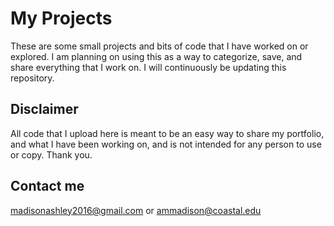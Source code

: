 # My Projects
These are some small projects and bits of code that I have worked on or explored.
I am planning on using this as a way to categorize, save, and share everything that I work on.
I will continuously be updating this repository. 

## Disclaimer
All code that I upload here is meant to be an easy way to share my portfolio, and what I have been working on, and is not intended for any person to use or copy. Thank you. 

## Contact me
madisonashley2016@gmail.com or ammadison@coastal.edu


